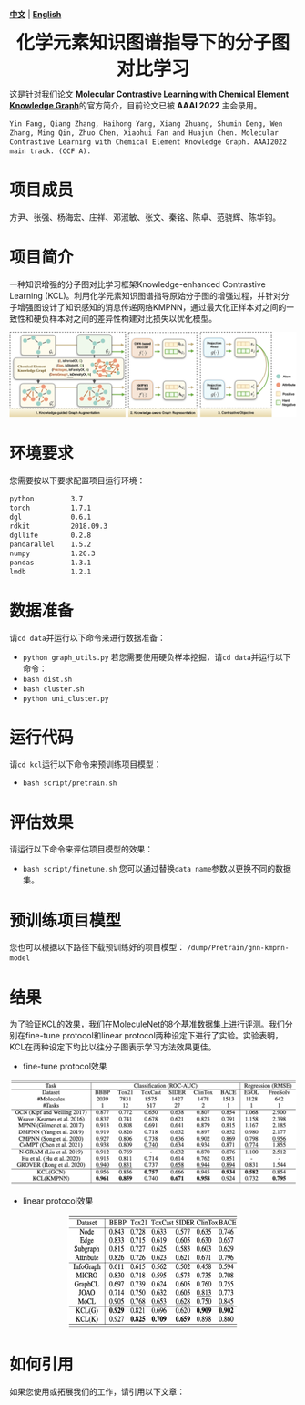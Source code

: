 [**中文**](https://github.com/ZJU-Fangyin/KCL/blob/main/README_CN.md) | [**English**](https://github.com/ZJU-Fangyin/KCL/blob/main/README.md)

<p align="center">
  	<font size=6><strong>化学元素知识图谱指导下的分子图对比学习</strong></font>
</p>

这是针对我们论文 [**Molecular Contrastive Learning with Chemical Element Knowledge Graph**](https://arxiv.org/abs/2112.00544)的官方简介，目前论文已被 **AAAI 2022** 主会录用。
```
Yin Fang, Qiang Zhang, Haihong Yang, Xiang Zhuang, Shumin Deng, Wen Zhang, Ming Qin, Zhuo Chen, Xiaohui Fan and Huajun Chen. Molecular Contrastive Learning with Chemical Element Knowledge Graph. AAAI2022 main track. (CCF A). 
```


# 项目成员
方尹、张强、杨海宏、庄祥、邓淑敏、张文、秦铭、陈卓、范骁辉、陈华钧。


# 项目简介
一种知识增强的分子图对比学习框架Knowledge-enhanced Contrastive Learning (KCL)。利用化学元素知识图谱指导原始分子图的增强过程，并针对分子增强图设计了知识感知的消息传递网络KMPNN，通过最大化正样本对之间的一致性和硬负样本对之间的差异性构建对比损失以优化模型。
<div align=center><img src="./fig/overview.png" style="zoom:100%;" />
</div>

# 环境要求
您需要按以下要求配置项目运行环境：
```
python         3.7
torch          1.7.1
dgl            0.6.1
rdkit          2018.09.3
dgllife        0.2.8
pandarallel    1.5.2
numpy          1.20.3
pandas         1.3.1
lmdb           1.2.1
```

# 数据准备
请`cd data`并运行以下命令来进行数据准备：
- `python graph_utils.py`
若您需要使用硬负样本挖掘，请`cd data`并运行以下命令：
- `bash dist.sh`
- `bash cluster.sh`
- `python uni_cluster.py`

# 运行代码
请`cd kcl`运行以下命令来预训练项目模型：
- `bash script/pretrain.sh`

# 评估效果
请运行以下命令来评估项目模型的效果：
- `bash script/finetune.sh`
您可以通过替换`data_name`参数以更换不同的数据集。

# 预训练项目模型
您也可以根据以下路径下载预训练好的项目模型：
`/dump/Pretrain/gnn-kmpnn-model`

# 结果
为了验证KCL的效果，我们在MoleculeNet的8个基准数据集上进行评测。我们分别在fine-tune protocol和linear protocol两种设定下进行了实验。实验表明，KCL在两种设定下均比以往分子图表示学习方法效果更佳。
* fine-tune protocol效果
<div align=center><img src="./fig/fine-tune_protocol.png" style="zoom:100%;" />
</div>

* linear protocol效果
<div align=center><img src="./fig/linear_protocol.png" width = "300" height = "200" />
</div>

# 如何引用
如果您使用或拓展我们的工作，请引用以下文章：

```

```
